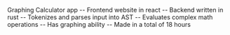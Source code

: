 Graphing Calculator app
-- Frontend website in react
-- Backend written in rust
-- Tokenizes and parses input into AST
-- Evaluates complex math operations 
-- Has graphing ability
-- Made in a total of 18 hours
